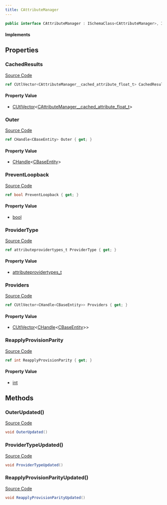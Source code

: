 ```yaml
---
title: CAttributeManager
---
```


```csharp
public interface CAttributeManager : ISchemaClass<CAttributeManager>, ISchemaField, ISchemaClass, INativeHandle
```

#### Implements

## Properties

### CachedResults

[Source Code](https://github.com/swiftly-solution/swiftlys2/blob/main/managed/src/SwiftlyS2.Generated/Schemas/Interfaces/CAttributeManager.cs#L27)

```csharp
ref CUtlVector<CAttributeManager__cached_attribute_float_t> CachedResults { get; }
```

#### Property Value

- [CUtlVector](/docs/api/-1)<[CAttributeManager__cached_attribute_float_t](/docs/api/shared/schemadefinitions/cattributemanager__cached_attribute_float_t)>

### Outer

[Source Code](https://github.com/swiftly-solution/swiftlys2/blob/main/managed/src/SwiftlyS2.Generated/Schemas/Interfaces/CAttributeManager.cs#L21)

```csharp
ref CHandle<CBaseEntity> Outer { get; }
```

#### Property Value

- [CHandle](/docs/api/shared/natives/chandle-1)<[CBaseEntity](/docs/api/shared/schemadefinitions/cbaseentity)>

### PreventLoopback

[Source Code](https://github.com/swiftly-solution/swiftlys2/blob/main/managed/src/SwiftlyS2.Generated/Schemas/Interfaces/CAttributeManager.cs#L23)

```csharp
ref bool PreventLoopback { get; }
```

#### Property Value

- [bool](https://learn.microsoft.com/dotnet/api/system.boolean)

### ProviderType

[Source Code](https://github.com/swiftly-solution/swiftlys2/blob/main/managed/src/SwiftlyS2.Generated/Schemas/Interfaces/CAttributeManager.cs#L25)

```csharp
ref attributeprovidertypes_t ProviderType { get; }
```

#### Property Value

- [attributeprovidertypes_t](/docs/api/shared/schemadefinitions/attributeprovidertypes_t)

### Providers

[Source Code](https://github.com/swiftly-solution/swiftlys2/blob/main/managed/src/SwiftlyS2.Generated/Schemas/Interfaces/CAttributeManager.cs#L17)

```csharp
ref CUtlVector<CHandle<CBaseEntity>> Providers { get; }
```

#### Property Value

- [CUtlVector](/docs/api/-1)<[CHandle](/docs/api/shared/natives/chandle-1)<[CBaseEntity](/docs/api/shared/schemadefinitions/cbaseentity)>>

### ReapplyProvisionParity

[Source Code](https://github.com/swiftly-solution/swiftlys2/blob/main/managed/src/SwiftlyS2.Generated/Schemas/Interfaces/CAttributeManager.cs#L19)

```csharp
ref int ReapplyProvisionParity { get; }
```

#### Property Value

- [int](https://learn.microsoft.com/dotnet/api/system.int32)

## Methods

### OuterUpdated()

[Source Code](https://github.com/swiftly-solution/swiftlys2/blob/main/managed/src/SwiftlyS2.Generated/Schemas/Interfaces/CAttributeManager.cs#L30)

```csharp
void OuterUpdated()
```

### ProviderTypeUpdated()

[Source Code](https://github.com/swiftly-solution/swiftlys2/blob/main/managed/src/SwiftlyS2.Generated/Schemas/Interfaces/CAttributeManager.cs#L31)

```csharp
void ProviderTypeUpdated()
```

### ReapplyProvisionParityUpdated()

[Source Code](https://github.com/swiftly-solution/swiftlys2/blob/main/managed/src/SwiftlyS2.Generated/Schemas/Interfaces/CAttributeManager.cs#L29)

```csharp
void ReapplyProvisionParityUpdated()
```

